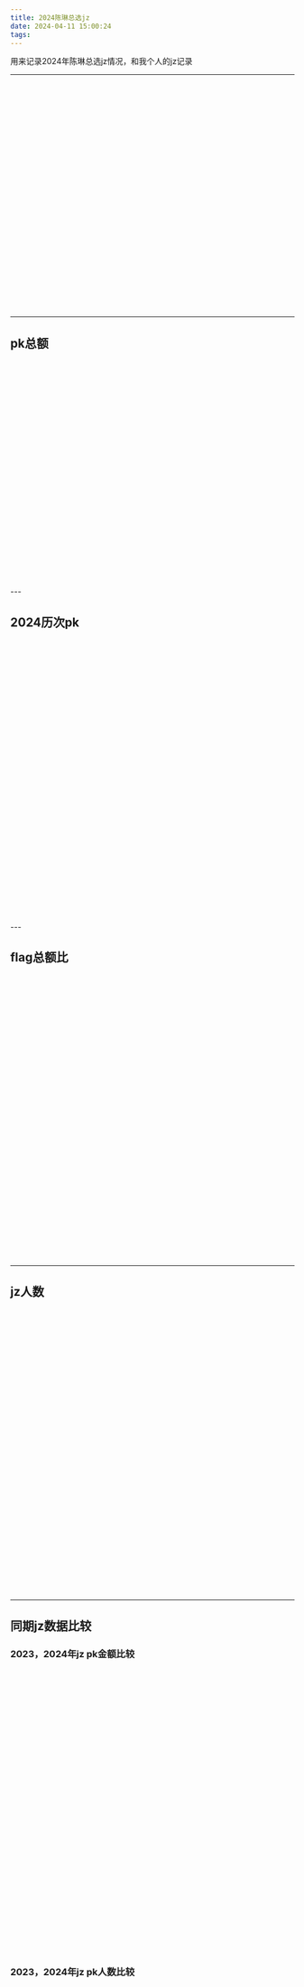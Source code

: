 ```yaml
---
title: 2024陈琳总选jz
date: 2024-04-11 15:00:24
tags:
---
```


用来记录2024年陈琳总选jz情况，和我个人的jz记录

<!-- more -->

---


<!-- ## 个人jz统计

<div id="individualChart" style="width: 100%;height:1000px; margin-right: auto;"></div> -->


<div id="pkprogressbar"  style="max-width: 50%; width: auto;height:400px; margin-right: auto;"></div>

---

## pk总额
<div style="display: flex">
<div id="pieChart2024" style="max-width: 50%; width: auto;height:400px; margin-right: auto;"></div>
<div id="pieChart2023" style="max-width: 50%; width: auto;height:400px; margin-right: auto;"></div>

</div>
---

## 2024历次pk

<div id="totalChart" style="width: 100%;height:500px; margin-right: auto;"></div>
---

## flag总额比

<div id="portionChart" style="width: 100%;height:500px; margin-right: auto;"></div>


---

## jz人数

<div id="peopleChart" style="width: 100%;height:500px; margin-right: auto;"></div>

---

## 同期jz数据比较
### 2023，2024年jz pk金额比较

<div id="moneyComparisonChart" style="width: 100%;height:500px; margin-right: auto;"></div>

### 2023，2024年jz pk人数比较

<div id="peopleComparisonChart" style="width: 100%;height:500px; margin-right: auto;"></div>

---

## 我的jz金额

<div id="myChart" style="width: 100%;height:500px; margin-right: auto;"></div>




<script src="https://code.highcharts.com/highcharts.js"></script>
<script src="https://code.highcharts.com/highcharts-more.js"></script>
<script src="https://cdnjs.cloudflare.com/ajax/libs/PapaParse/5.3.0/papaparse.min.js"></script>
<script src="https://d3js.org/d3.v5.min.js"></script>
<script src="https://code.highcharts.com/modules/exporting.js"></script>
<script src="https://code.highcharts.com/modules/accessibility.js"></script>
<script sr="https://github.com/inorganik/countUp.js/blob/master/dist/requestAnimationFrame.polyfill.js"></script>

<script>
var pk2024 = 218019.53
var pk2023 = 271427.24
var x = "2024pk金额"
var y = "2023同期pk金额"
document.getElementById("pkprogressbar").innerHTML = x + "<br>" + pk2024;
</script>



<script>
Highcharts.chart('pieChart2024', {
  chart: {
    type: 'pie'
  },
  title: {
    text: '2024PK金额细分'
  },
  tooltip: {
    valueSuffix: '元',
    pointFormat:'<b>{point.x}元</b>'
  },
 
  plotOptions: {
    series: {
      allowPointSelect: true,
      cursor: 'pointer',
      dataLabels: [{
        enabled: true,
        distance: 20
      }, {
        enabled: true,
        distance: -40,
        format: '{point.y:.1f}%',
        style: {
          fontSize: '1.2em',
          textOutline: 'none',
          opacity: 0.7
        },
        filter: {
          operator: '>',
          property: 'percentage',
          value: 10
        }
      }]
    }
  },
  series: [
    {
      name: 'rmb',
      colorByPoint: true,
      data: [
        {
          name: 'flag金额',
          x: 70099.5,
          y: 32.15,
          color: '#FF0000'
        },
        {
          name: '非flag金额',
          sliced: true,
          selected: true,
          x: 147920.03,
          y: 67.85,
          color: '#FF8C00'
        },
       
      ]
    }
  ]
});


Highcharts.chart('pieChart2023', {
  chart: {
    type: 'pie'
  },
  title: {
    text: '2023同期PK金额细分'
  },
  tooltip: {
    valueSuffix: '元',
    pointFormat:'<b>{point.x}元</b>'
  },
 
  plotOptions: {
    series: {
      allowPointSelect: true,
      cursor: 'pointer',
      dataLabels: [{
        enabled: true,
        distance: 20
      }, {
        enabled: true,
        distance: -40,
        format: '{point.y:.1f}%',
        style: {
          fontSize: '1.2em',
          textOutline: 'none',
          opacity: 0.7
        },
        filter: {
          operator: '>',
          property: 'percentage',
          value: 10
        }
      }]
    }
  },

  series: [
    {
      name: '金额',
      colorByPoint: true,
      data: [
        {
          name: 'flag金额',
          x: 91152,
          y: 33.58,
          color: '#0000FF'
        },
        {
          name: '非flag金额',
          sliced: true,
          selected: true,
          x: 180275.24, 
          y: 66.42,
          color:'#6495ED'
        },
       
      ]
    }
  ]
});


</script>


<script>


function getRandomInt(max) {
    return Math.floor(Math.random() * Math.floor(max));
}

function getRandomColor() {
    var letters = '0123456789ABCDEF';
    var color = '#';
    for (var i = 0; i < 6; i++) {
        color += letters[Math.floor(Math.random() * 16)];
    }
    return color;
}
d3.csv("20240414pk.csv").then(pkdata => {
    
   // console.log(pkdata)
    // Convert numeric values to numbers
    
Highcharts.chart('individualChart', {
    chart: {
        type: 'packedbubble',
        height: '100%'
    },
    title: {
        text: '2024总选pk个人jz情况',
        align: 'center'
    },
    
    tooltip: {
        useHTML: true,
        headerFormat: '',
        pointFormat: '<b>{point.name}:</b> {point.value} cny',
        footerFormat: '',
        followPointer: true
    },
     plotOptions: {
        bubble: {
            maxPointWidth:120
        },
        packedbubble: {
            minSize: '10%',
            maxSize: '200%',
            zMin: 0,
            zMax: 1000,
            layoutAlgorithm: {
                splitSeries: false,
                gravitationalConstant: 0.02
            },
            dataLabels: {
                enabled: true,
                formatter: function() {
                     let fontSize;
                    if (this.point.z < 100) {
                        return ' ';}
                    if(this.point.y.length > 8) {return ' ';}
                     else if (this.point.z < 500) {
                        fontSize = '6px';
                    } else {
                        fontSize = '10px';
                    }
                    return `<span style="font-size: ${fontSize};">${this.point.name}</span>`;
                },

                
                filter: {
                    property: 'y',
                    operator: '>',
                    value: 100
                },
                style: {
                    color: 'black',
                    textOutline: 'none',
                    fontWeight: 'bold'
                }
            }
        }
    },
    series: [{
        
        name: '金额',
        
        data: pkdata.map(row=> ({
            name: row.name,
            value: +row.value,
            color: getRandomColor()
        }))

        
        
        

    }]
    
});
    });


</script>




<script>
Highcharts.chart('totalChart', {
    chart: {
        type: 'column'
    },
    title: {
        text: '2024年总选陈琳历次pk统计',
        align: 'center'
    },
    xAxis: {
        categories: ['4.14', '5.02-5.03', '5.18-5.19', '6.01-6.02', '6.08-6.10', '6.15-6.16', '6.22'],
        crosshair: true
    },
    yAxis: [{
        labels: {
            format: '{value}',
            style: {
                color: Highcharts.getOptions().colors[1]
            }
        },
        min: 0,
        title: {
            text: '金额'
        },
        stackLabels: {
            enabled: true
        }
    },
    {
        title: {
            text: 'pk统计'
        },
        opposite: true
    }],
    legend: {
        align: 'left',
        x: 70,
        verticalAlign: 'top',
        y: 70,
        floating: true,
        backgroundColor:
            Highcharts.defaultOptions.legend.backgroundColor || 'white',
        borderColor: '#CCC',
        borderWidth: 1,
        shadow: false
    },
    tooltip: {
        // headerFormat: '<b>{point.x}</b><br/>',
        // pointFormat: '{point.name}: {point.y} <br/>',
        shared: true
    },
    plotOptions: {
        column: {
            stacking: 'normal',
            dataLabels: {
                enabled: true
            }
        }
    },
    series: [{
        name: '非flag金额',
        data: [25882.7, 30250.2, 16187.9, 16761.53, 35328.6, 13121.8, 10392.3],
        tooltip: {
            valueSuffix: '元'
        }
    }, {
        name: 'flag金额',
        data: [6500, 24711.5, 7200, 7400, 11343, 6970, 5970],
        tooltip: {
            valueSuffix: '元'
        }
    }, {
        name: '总额',
        type: 'line',
        yAxis: 1,
        data: [32382.7, 54961.7, 23387.9, 24661.53, 46671.6,20091.8, 16362.3],
        tooltip: {
            valueSuffix: '元'
        }
    }]
});



</script>


<script>
Highcharts.chart('portionChart', {

  title: {
    text: 'jz flag总额比',
    align: 'center'
  },

  

  yAxis: {
    min: null,
    max: null,
    title: {
      text: '百分比'
    },
    stackLabels: {
            enabled: true
        },
  },

  xAxis: {
    categories:[
        '4.14', '5.02-5.03', '5.18-5.19', '6.01-6.02', '6.08-6.10', '6.15-6.16', '6.22'
    ]

  },

  legend: {
    layout: 'vertical',
    align: 'right',
    verticalAlign: 'middle'
  },

  plotOptions: {
    series: {
      label: {
        connectorAllowed: false
      },
      
    }
  },

  series: [{
    name: 'flag总额比',
    data: [0.2, 0.449, 0.307, 0.32, 0.24, 0.34, 0.36]
  }],

  responsive: {
    rules: [{
      condition: {
        maxWidth: 500
      },
      chartOptions: {
        legend: {
          layout: 'horizontal',
          align: 'center',
          verticalAlign: 'bottom'
        }
      }
    }]
  }

});
</script>



<script>
Highcharts.chart('peopleChart', {

  title: {
    text: 'jz 人数统计',
    align: 'center'
  },

  

  yAxis: {
    min: null,
    max: null,
    title: {
      text: '人'
    },
    stackLabels: {
            enabled: true
        },
  },

  xAxis: {
    categories:[
        '4.14', '5.02-5.03', '5.18-5.19', '6.01-6.02', '6.08-6.10', '6.15-6.16','6.22'
    ]

  },

  legend: {
    layout: 'vertical',
    align: 'right',
    verticalAlign: 'middle'
  },

  plotOptions: {
    series: {
      label: {
        connectorAllowed: false
      },
      
    }
  },

  series: [{
    name: '人',
    data: [189, 232, 164, 153, 206, 161, 148]
  }],

  responsive: {
    rules: [{
      condition: {
        maxWidth: 500
      },
      chartOptions: {
        legend: {
          layout: 'horizontal',
          align: 'center',
          verticalAlign: 'bottom'
        }
      }
    }]
  }

});
</script>


<script>
// Retrieved from https://www.ssb.no/jord-skog-jakt-og-fiskeri/jakt
Highcharts.chart('moneyComparisonChart', {
    chart: {
        type: 'areaspline'
    },
    title: {
        text: '2023,2024年总选jz金额',
        align: 'center'
    },

    subtitle: {
        text: 'aki_zuiaichenlin.',
        align: 'center'
    },
    legend: {
        layout: 'vertical',
        align: 'left',
        verticalAlign: 'top',
        x: 120,
        y: 70,
        floating: true,
        borderWidth: 1,
        backgroundColor:
            Highcharts.defaultOptions.legend.backgroundColor || '#FFFFFF'
    },
    xAxis: {
       plotBands: [{ // Highlight the two last years
            from: 1,
            to: 5,
            color: 'rgba(255,255,255, 0.9)'
        }]
    },
    yAxis: {
        title: {
            text: '金额'
        }
    },
    tooltip: {
        shared: true,
        headerFormat: '<b>第{point.x}次pk</b><br>'
    },
    credits: {
        enabled: false
    },
    plotOptions: {
        series: {
            pointStart: 1
        },
        areaspline: {
            fillOpacity: 0.5
        }
    },
    series: [{
        name: '2024',
        xData: ['2024-04-014', '2024-05-02', '2023-05-18', '2023-06-01', '2023-06-08', '2023-06-22'],
        data:
            [32382.7, 54961.7, 23387.9, 24611.53, 46671.6, 20091.8, 16362.3]
    }, {
        name: '2023',
        data:
            [22237.90, 15616.80, 45405.90, 20819.00, 45532.9, 84922.5, 36903.24]
    }]
});

    



</script>


<script>
Highcharts.chart('peopleComparisonChart', {
    chart: {
        type: 'areaspline'
    },
    title: {
        text: '2023,2024年总选jz人头',
        align: 'center'
    },

    subtitle: {
        text: 'aki_zuiaichenlin.',
        align: 'center'
    },
    legend: {
        layout: 'vertical',
        align: 'left',
        verticalAlign: 'top',
        x: 120,
        y: 70,
        floating: true,
        borderWidth: 1,
        backgroundColor:
            Highcharts.defaultOptions.legend.backgroundColor || '#FFFFFF'
    },
    xAxis: {
       plotBands: [{ // Highlight the two last years
            from: 1,
            to: 5,
            color: 'rgba(255,255,255, 0.9)'
        }]
    },
    yAxis: {
        title: {
            text: '人头'
        }
    },
    tooltip: {
        shared: true,
        headerFormat: '<b>第{point.x}次pk</b><br>'
    },
    credits: {
        enabled: false
    },
    plotOptions: {
        series: {
            pointStart: 1
        },
        areaspline: {
            fillOpacity: 0.5
        }
    },
    series: [{
        name: '2023',
        xData: ['2024-04-014', '2024-05-02', '2023-05-18', '2024-06-01', '2024-06-08', '2024-06-15','2024-06-22'],
        data:
            [119, 114, 176, 172, 208, 284, 230],
    }, {
        name: '2024',
        data:
            [189, 232, 164, 153, 206, 161, 148]
    }]
});

    





</script>


<script>
Highcharts.chart('myChart', {
    chart: {
        type: 'column'
    },
    title: {
        text: '我的jz金额',
        align: 'center'
    },
    
    xAxis: {
        categories: ['4.14', '5.02-5.03', '5.18-5.19', '6.01-6.02', '6.08-6.10', '6.15-6.16', '6-22'],
        crosshair: true,
        accessibility: {
            description: '日期'
        }
    },
    yAxis: {
        min: 0,
        
    },
    tooltip: {
        valueSuffix: '元'
    },
    plotOptions: {
        column: {
            pointPadding: 0.2,
            borderWidth: 0
        }
    },
    series: [
        {
            name: '元',
            data: [20, 1060, 20, 510, 983, 1000, 1000]
        },
        
    ]
});
</script>